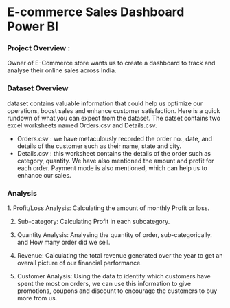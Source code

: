 <h1> E-commerce Sales Dashboard Power BI </h1>
<h3> Project Overview : </h3>

<body> Owner of E-Commerce store wants us to create a dashboard to track and analyse their online sales across India. </body>

<h3> Dataset Overview </h3>

<body> dataset contains valuable information that could help us optimize our operations, boost sales and enhance customer satisfaction. 
 Here is a quick rundown of what you can expect from the dataset.
 The datset contains two excel worksheets named Orders.csv and Details.csv.
 
<ul> 
  <li> Orders.csv : we have metaculously recorded the order no., date, and details of the customer such as their name, state and city. </li>

 
  <li> Details.csv : this worksheet contains the details of the order such as category, quantity. We have also mentioned the amount and profit for each order. 
                     Payment mode is also mentioned, which can help us to enhance our sales. </li></ul>
  </body>

 <h3> Analysis </h3>
 <body>
 1. Profit/Loss Analysis: Calculating the amount of monthly Profit or loss.
  
 2. Sub-category: Calculating Profit in each subcategory.

 3. Quantity Analysis: Analysing the quantity of order, sub-categorically. and How many order did we sell.

 4. Revenue: Calculating the total revenue generated over the year to get an overall picture of our financial performance.

 5. Customer Analysis: Using the data to identify which customers have spent the most on orders, we can use this information to give promotions, coupons and discount to encourage the 
     customers to buy more from us.
</body>


